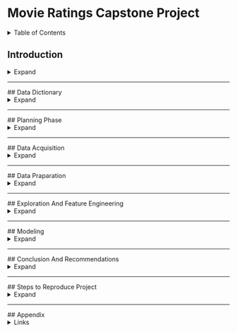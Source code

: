 # Movie Ratings Capstone Project
<details>
<summary>Table of Contents</summary>
<ul>
  <li><a href = '#intro'>Introduction</a></li>
  <li><a href = '#dict'>Data Dictionary </a></li>
  <li><a href = '#plan'>Planning </a></li>
  <li><a href = '#acquire'>Acquisition </a></li>
  <li><a href = '#prep'>Preparation </a></li>
  <li><a href = '#explore'>Exploration </a></li>
  <li><a href = '#model'>Modeling </a></li>
  <li><a href = '#conclusion'>Conclusion and Summary </a></li>
  <li><a href = '#steps'>Steps to Reproduce </a></li>
  <li><a href = '#appnx'>Appendix </a></li>
</ul>
</details>


<!-- <div id = 'intro'> -->
## Introduction 

<details>
<summary>Expand</summary>  
    
### Classification Model for Predicting Movie Success 
    
Using the data available from the iMDb API, our team intends to compare different features of movies made between the year 2000 and present day in an attempt to determine the key features that might predict how successful the movie is(Success being measured by iMBd scores/public ratings). 
Once we explore the data, we will look for any trends that show over the past 2 decades that may have affected what makes a movie successful.  In those 20 years, streaming has risen in popularity, consumer tastes have changed and even how movies are structured has changed(cinematic universes), all of which may have altered what causes a movie's success. Taking these into account, we can build a model that can predict a movie's success rate , thus giving insight into how to outline movies for maximum success in the theaters.   
    
</details>
<!-- </div> -->
<!-- End Introduction here  -->
<hr>
<!-- <div id = 'dict'> -->
## Data Dictionary

<details>
<summary>Expand</summary>
      
| Feature  | Desctiption |
| :-------------: | :-------------: |
| Content Cell  | Content Cell  |
| Content Cell  | Content Cell  |
| Content Cell  | Content Cell  |
| Content Cell  | Content Cell  |
| Content Cell  | Content Cell  |
| Content Cell  | Content Cell  |
| Content Cell  | Content Cell  |
| Content Cell  | Content Cell  |
| Content Cell  | Content Cell  |
| Content Cell  | Content Cell  |
</details>
<!-- </div>  -->
<!-- End Data Dictionary here  -->

<hr>
<!-- <div id = 'plan'> -->
## Planning Phase
<details>
<summary>Expand</summary>
    
This project aims to achieve the main goal of modeling the prediction of successful movies by applications of scientific, statistical and adaptations of business logic in formation of this final model. A thorough thoughout planning phase involved several main considerations as follows:
    
#### (a). Project Goal
    Text goes here...    
    
#### (b). Project Description
    Text goes here...    
    
#### (c). Methodology
    
    Plan >> Acquire >> Prepare >> Explore >> Model >> Deliver
    
#### (d). Exploration Questions of interest
    
> - Is there a relationship between budget and revenue?
> - How runtime affect movie success?
> - What are the top 5 Highest Voted Movies?
> - What are top 5 Highest profit movies?
> - Which genre has the highest profit? Or top 5?
> - How does production company affect profit?
    
#### (e). Target Variable 
    Text goes here
   
#### (f). Stakeholders
    > - Movie producers and interested general public
    
</details>   
<!-- </div> -->
<!-- End Planning here  -->

<hr>
<!-- <div id = 'acquire'> -->
## Data Acquisition
<details>
<summary>Expand</summary>
    
The data for this project was acquired from open-source Kaggle website- https://www.kaggle.com/datasets/rounakbanik/the-movies-dataset. This set consisted of more than 5000 data points with 28 attributes. At this time, no Application Programming Interface (API) is utelized in streamlined acquisition process due to required iMDb policies, however, in the future project updates we intend to implements APIs in simplicity of rep-producing this preject. With this stated, directly download and save locally in the same project folder the following comma-sepated files(csv):
    
> - Credits.csv 
> - Movies_metadata.csv
> - Keywords.csv
> - Ratings.csv
    
In the prepare phase in this README.md file, we will describe the joining procedure followed in the joining of these separate csv files into  of the final dataframe.
</details>
</div>
<!-- End Acquire here  -->

<hr>
<!-- <div id = 'prep'> -->
## Data Praparation 
<details>
<summary>Expand</summary>
    
Data wrangling (preparation) for the iMDb involved several steps 

</details>
<!-- </div> -->
<!-- End Prepare here  -->

<hr>
<!-- <div id = 'explore'> -->
## Exploration And Feature Engineering 
<details>
<summary>Expand</summary>
    Explore goes here...
</details>
<!-- </div> -->
<!-- End Explore here  -->

<hr>
<!-- <div id = 'model'> -->
## Modeling 
<details>
<summary>Expand</summary>
    Modeling goes here...
</details>
<!-- </div> -->
<!-- End Modeling here  -->

<hr>
<!-- <div id = 'conclusion'> -->
## Conclusion And Recommendations 
<details>
<summary>Expand</summary>
    Conclusion goes here...
</details>
<!-- </div> -->
<!-- End Conclusion here  -->

<hr>
<!-- <div id = 'steps'> -->
## Steps to Reproduce Project 
<details>
<summary>Expand</summary>
  <ol>
      <li>Step 1</li>
      <li>Step 2</li>
      <li>Step 3</li>
  </ol>
</details>
<!-- </div> -->
<!-- End Steps here  -->
  
<hr>    
<!-- <div id = 'appnx'> -->
## Appendix 
<details>
<summary>Links</summary>
    <a href = 'https://github.com/Movie-Success-Capstone/Movie-Capstone'>Github</a>
    <br>
    <a href = 'https://github.com/Movie-Success-Capstone/Movie-Capstone'>Google Slides</a>
</details>
<!-- </div> -->
<!-- End Appendix here  -->

<div id ='top'></div>
